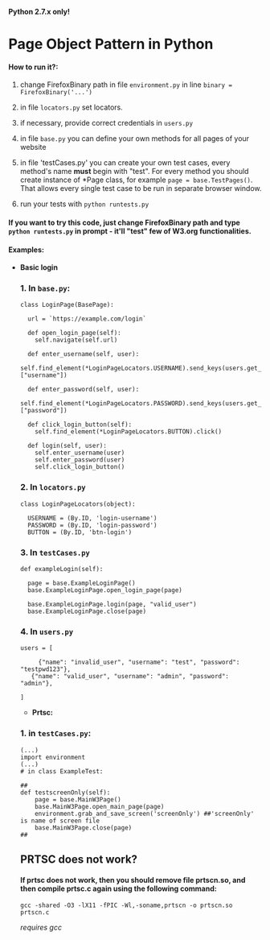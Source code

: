 **Python 2.7.x only!**

# Page Object Pattern in Python

#### How to run it?:


1. change FirefoxBinary path in file `environment.py` in line `binary = FirefoxBinary('...')`

2. in file `locators.py` set locators.

3. if necessary, provide correct credentials in `users.py`

4. in file `base.py` you can define your own methods for all pages of your website

5. in file 'testCases.py' you can create your own test cases, every method's name **must** begin with "test".
   For every method you should create instance of \*Page class, for example `page = base.TestPages()`. That allows every single test case to be run in separate browser window.

6. run your tests with `python runtests.py`

#### If you want to try this code, just change FirefoxBinary path and type `python runtests.py` in prompt - it'll "test" few of W3.org functionalities. 

#### Examples:

- **Basic login**
    ### 1. In `base.py`:

    ```
    class LoginPage(BasePage):

      url = `https://example.com/login`

      def open_login_page(self):
        self.navigate(self.url)

      def enter_username(self, user):
        self.find_element(*LoginPageLocators.USERNAME).send_keys(users.get_user(user)["username"])

      def enter_password(self, user):
        self.find_element(*LoginPageLocators.PASSWORD).send_keys(users.get_user(user)["password"])

      def click_login_button(self):
        self.find_element(*LoginPageLocators.BUTTON).click()

      def login(self, user):
        self.enter_username(user)
        self.enter_password(user)
        self.click_login_button()
    ```

    ### 2. In `locators.py`

    ```
    class LoginPageLocators(object):

      USERNAME = (By.ID, 'login-username')
      PASSWORD = (By.ID, 'login-password')
      BUTTON = (By.ID, 'btn-login')
    ```
    ### 3. In `testCases.py`

    ```
    def exampleLogin(self):

      page = base.ExampleLoginPage()
      base.ExampleLoginPage.open_login_page(page)

      base.ExampleLoginPage.login(page, "valid_user")
      base.ExampleLoginPage.close(page)
    ```

    ### 4. In `users.py`

    ```
    users = [

	     {"name": "invalid_user", "username": "test", "password": "testpwd123"},
       {"name": "valid_user", "username": "admin", "password": "admin"},

    ]

    ```

  - **Prtsc:**

  ### 1. in `testCases.py`:

  ```
  (...)
  import environment
  (...)
  # in class ExampleTest:

  ##
  def testscreenOnly(self):
      page = base.MainW3Page()
      base.MainW3Page.open_main_page(page)
      environment.grab_and_save_screen('screenOnly') ##'screenOnly' is name of screen file
      base.MainW3Page.close(page)
  ##

  ```


  ## PRTSC does not work?

  #### If prtsc does not work, then you should remove file prtscn.so, and then compile prtsc.c again using the following command:

  ```
  gcc -shared -O3 -lX11 -fPIC -Wl,-soname,prtscn -o prtscn.so prtscn.c
  ```
  *requires gcc*

